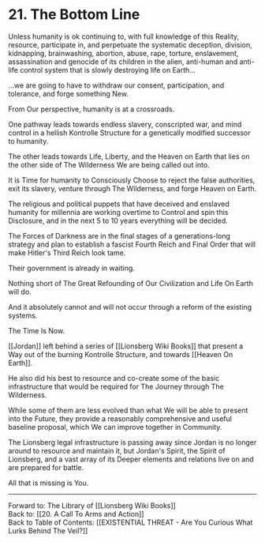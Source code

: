 # 21. The Bottom Line

Unless humanity is ok continuing to, with full knowledge of this Reality, resource, participate in, and perpetuate the systematic deception, division, kidnapping, brainwashing, abortion, abuse, rape, torture, enslavement, assassination and genocide of its children in the alien, anti-human and anti-life control system that is slowly destroying life on Earth...

...we are going to have to withdraw our consent, participation, and tolerance, and forge something New.

From Our perspective, humanity is at a crossroads. 

One pathway leads towards endless slavery, conscripted war, and mind control in a hellish Kontrolle Structure for a genetically modified successor to humanity. 

The other leads towards Life, Liberty, and the Heaven on Earth that lies on the other side of The Wilderness We are being called out into. 

It is Time for humanity to Consciously Choose to reject the false authorities, exit its slavery, venture through The Wilderness, and forge Heaven on Earth. 

The religious and political puppets that have deceived and enslaved humanity for millennia are working overtime to Control and spin this Disclosure, and in the next 5 to 10 years everything will be decided. 

The Forces of Darkness are in the final stages of a generations-long strategy and plan to establish a fascist Fourth Reich and Final Order that will make Hitler's Third Reich look tame. 

Their government is already in waiting.  

Nothing short of The Great Refounding of Our Civilization and Life On Earth will do. 

And it absolutely cannot and will not occur through a reform of the existing systems. 

The Time Is Now. 

[[Jordan]] left behind a series of [[Lionsberg Wiki Books]] that present a Way out of the burning Kontrolle Structure, and towards [[Heaven On Earth]]. 

He also did his best to resource and co-create some of the basic infrastructure that would be required for The Journey through The Wilderness. 

While some of them are less evolved than what We will be able to present into the Future, they provide a reasonably comprehensive and useful baseline proposal, which We can improve together in Community. 

The Lionsberg legal infrastructure is passing away since Jordan is no longer around to resource and maintain it, but Jordan's Spirit, the Spirit of Lionsberg, and a vast array of its Deeper elements and relations live on and are prepared for battle. 

All that is missing is You. 

____

Forward to: The Library of [[Lionsberg Wiki Books]]          
Back to: [[20. A Call To Arms and Action]]  
Back to Table of Contents: [[EXISTENTIAL THREAT - Are You Curious What Lurks Behind The Veil?]]      

